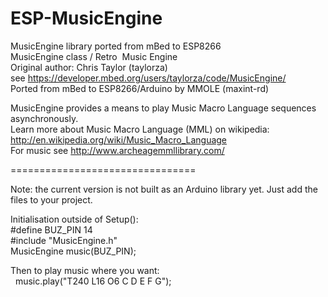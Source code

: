 # ESP-MusicEngine
MusicEngine library ported from mBed to ESP8266<br>
MusicEngine class / Retro  Music Engine<br>
Original author: Chris Taylor (taylorza)<br>
see https://developer.mbed.org/users/taylorza/code/MusicEngine/<br>
Ported from mBed to ESP8266/Arduino by MMOLE (maxint-rd)

MusicEngine provides a means to play Music Macro Language sequences asynchronously.<br>Learn more about Music Macro Language (MML) on wikipedia:<br>
   http://en.wikipedia.org/wiki/Music_Macro_Language<br>
   For music see http://www.archeagemmllibrary.com/

================================

Note: the current version is not built as an Arduino library yet. Just add the files to your project.

Initialisation outside of Setup():<br>
  #define BUZ_PIN 14<br>
  #include "MusicEngine.h"<br>
  MusicEngine music(BUZ_PIN);<br>
  
Then to play music where you want:<br>
  music.play("T240 L16 O6 C D E F G");

